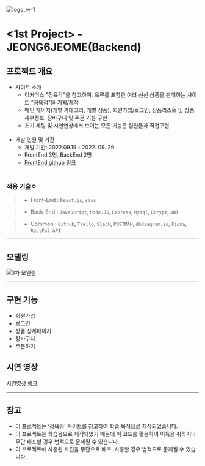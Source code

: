 ![logo_w-1](https://user-images.githubusercontent.com/67556491/193203547-ebe92e5c-5444-4f41-ab43-fb48903d5fed.png)

# **<1st Project> - JEONG6JEOME(Backend)**

## **프로젝트 개요**

- 사이트 소개
    - 이커머스 "정육각"을 참고하여, 육류를 포함한 여러 신선 상품을 판매하는 사이트 "정육점"을 기획/제작
    - 메인 페이지(개별 카테고리, 개별 상품), 회원가입/로그인, 상품리스트 및 상품 세부정보, 장바구니 및 주문 기능 구현
    - 초기 세팅 및 시연연상에서 보이는 모든 기능은 팀원들과 직접구현
    <br/>
- 개발 인원 및 기간
    - 개발 기간: 2022.09.19 - 2022. 09. 29
    - FrontEnd 3명, BackEnd 2명
    - [FrontEnd github 링크](https://github.com/wecode-bootcamp-korea/37-1st-jeong6-jjeom-frontend)
    <br/>
### 적용 기술ㅇ
> - Front-End : `React.js`, `sass`

> - Back-End : `JavaScript`, `Node.JS`, `Express`, `Mysql`, `Bcrypt`, `JWT`

> - Common : `Github`, `Trello`, `Slack`, `POSTMAN`, `dbdiagram.io`, `Figma`, `RestFul API`


---

## **모델링**

![1차 모델링](https://user-images.githubusercontent.com/105404643/205057866-318c943f-d69b-4f08-a55f-52bc898944ce.png)

---

## **구현 기능**
- 회원가입
- 로그인
- 상품 상세페이지
- 장바구니
- 주문하기


## **시연 영상**

[시연영상 링크](https://www.youtube.com/watch?v=NzY8gplL_xM)

---

## **참고**

- 이 프로젝트는 ‘정육쩜' 사이트를 참고하여 학습 목적으로 제작되었습니다.
- 이 프로젝트는 학습용으로 제작되었기 때문에 이 코드를 활용하여 이득을 취하거나 무단 배포할 경우 법적으로 문제될 수 있습니다.
- 이 프로젝트에 사용된 사진을 무단으로 배포, 사용할 경우 법적으로 문제될 수 있습니다.
